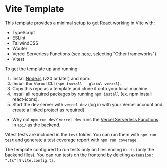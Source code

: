 # Vite Template

This template provides a minimal setup to get React working in Vite with:

- TypeScript
- ESLint
- TailwindCSS
- Wouter
- Vercel Serverless Functions (see [here](https://vercel.com/docs/functions/quickstart), selecting "Other frameworks")
- Vitest

To get the template up and running:

1. Install [Node.js](https://nodejs.org/en) (v20 or later) and npm.
2. Install the Vercel CLI (`npm install --global vercel`).
3. Copy this repo as a template and clone it onto your local machine.
4. Install all required packages by running `npm install` (ex. npm install react-icons).
5. Start the dev server with `vercel dev` (log in with your Vercel account and create a linked project as required).

- Why not `npm run dev`? `vercel dev` runs the [Vercel Serverless Functions](https://vercel.com/docs/functions/quickstart) in `api/` as the backend.

Vitest tests are included in the `test` folder. You can run them with `npm run test` and generate a test coverage report with `npm run coverage`.

The template configured to run tests only on files ending in `.ts` (only the backend files). You can run tests on the frontend by deleting `extension: ".ts"` in `vite.config.ts`.
